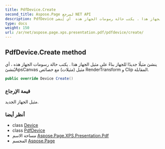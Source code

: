 ```yaml
---
title: PdfDevice.Create
second_title: Aspose.Page لمرجع NET API
description: PdfDevice طريقة. ينشئ مثيلًا جديدًا للجهاز بناءً على مثيل الجهاز هذا . يكتب حالة رسومات الجهاز هذه  أي يُنشئApsCanvas مثيل مثيلات مع خصائص RenderTransform و Clip المقابلة.
type: docs
weight: 150
url: /ar/net/aspose.page.xps.presentation.pdf/pdfdevice/create/
---
```

## PdfDevice.Create method

ينشئ مثيلًا جديدًا للجهاز بناءً على مثيل الجهاز هذا . يكتب حالة رسومات الجهاز هذه ، أي يُنشئApsCanvas مثيل (مثيلات) مع خصائص RenderTransform و Clip المقابلة.

```csharp
public override Device Create()
```

### قيمة الإرجاع

مثيل الجهاز الجديد.

### أنظر أيضا

* class [Device](../../../aspose.page/device/)
* class [PdfDevice](../)
* مساحة الاسم [Aspose.Page.XPS.Presentation.Pdf](../../pdfdevice/)
* المجسم [Aspose.Page](../../../)


